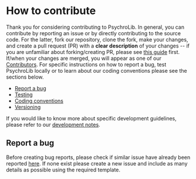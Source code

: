 # How to contribute

Thank you for considering contributing to PsychroLib. In general, you can contribute by reporting an issue or by directly contributing to the source code. For the latter, fork our repository, clone the fork, make your changes, and create a pull request (PR) with a **clear description** of your changes -- if you are unfamiliar about forking/creating PR, please see [this guide](https://guides.github.com/activities/forking/) first. If/when your changes are merged, you will appear as one of our [Contributors](https://github.com/psychrometrics/psychrolib/graphs/contributors). For specific instructions on how to report a bug, test PsychroLib locally or to learn about our coding conventions please see the sections below.

- [Report a bug](#report-a-bug)
- [Testing](#testing)
- [Coding conventions](#coding-conventions)
- [Versioning](#versioning)


If you would like to know more about specific development guidelines, please refer to our [development notes](DEVELOP.md).

## Report a bug

Before creating bug reports, please check if similar issue have already been reported [here](https://github.com/psychrometrics/psychrolib/issues). If none exist please create a new issue and include as many details as possible using the required template.